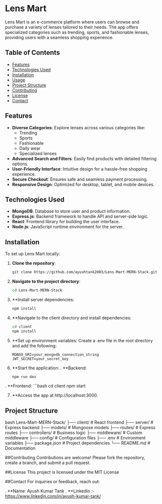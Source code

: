 # Lens Mart

Lens Mart is an e-commerce platform where users can browse and purchase a variety of lenses tailored to their needs. The app offers specialized categories such as trending, sports, and fashionable lenses, providing users with a seamless shopping experience.

## Table of Contents

- [Features](#features)
- [Technologies Used](#technologies-used)
- [Installation](#installation)
- [Usage](#usage)
- [Project Structure](#project-structure)
- [Contributing](#contributing)
- [License](#license)
- [Contact](#contact)

## Features

- **Diverse Categories**: Explore lenses across various categories like:
  - Trending
  - Sports
  - Fashionable
  - Daily wear
  - Specialized lenses
- **Advanced Search and Filters**: Easily find products with detailed filtering options.
- **User-Friendly Interface**: Intuitive design for a hassle-free shopping experience.
- **Secure Checkout**: Ensures safe and seamless payment processing.
- **Responsive Design**: Optimized for desktop, tablet, and mobile devices.

## Technologies Used

- **MongoDB**: Database to store user and product information.
- **Express.js**: Backend framework to handle API and server-side logic.
- **React**: Frontend library for building the user interface.
- **Node.js**: JavaScript runtime environment for the server.

## Installation

To set up Lens Mart locally:

1. **Clone the repository**:

   ```bash
   git clone https://github.com/ayushtank2003/Lens-Mart-MERN-Stack.git


2. **Navigate to the project directory**:

   ```bash
   cd Lens-Mart-MERN-Stack

3. **Install server dependencies:
    ```bash
    npm install

4. **Navigate to the client directory and install dependencies:
    ```bash
    cd client
    npm install

5. **Set up environment variables: Create a .env file in the root directory and add the following:
    ```env
    MONGO_URI=your_mongodb_connection_string
    JWT_SECRET=your_secret_key

6. **Start the application:
  . **Backend:
      ```bash
      npm run dev
      
  . **Frontend:
      ```bash
      cd client
      npm start

7. **Access the app at http://localhost:3000.

## Project Structure
 
bash
Lens-Mart-MERN-Stack/
├── client/           # React frontend
├── server/           # Express backend
├── models/           # Mongoose models
├── routes/           # Express routes
├── controllers/      # Business logic
├── middleware/       # Custom middleware
├── config/           # Configuration files
├── .env              # Environment variables
├── package.json      # Project dependencies
└── README.md         # Documentation

##Contributing
Contributions are welcome! Please fork the repository, create a branch, and submit a pull request.

##License
This project is licensed under the MIT License

##Contact
For inquiries or feedback, reach out:

. **Name: Ayush Kumar Tank
. **Linkedin :-https://www.linkedin.com/in/ayush-kumar-tank/
